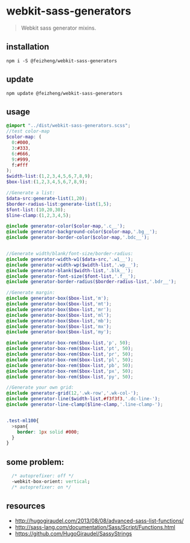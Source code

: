 # webkit-sass-generators
> Webkit sass generator mixins.

## installation
```shell
npm i -S @feizheng/webkit-sass-generators
```

## update
```shell
npm update @feizheng/webkit-sass-generators
```

## usage
```scss
@import "../dist/webkit-sass-generators.scss";
//test color-map
$color-map: (
  0:#000,
  3:#333,
  6:#666,
  9:#999,
  f:#fff
);
$width-list:(1,2,3,4,5,6,7,8,9);
$box-list:(1,2,3,4,5,6,7,8,9);

//Generate a list:
$data-src:generate-list(1,20);
$border-radius-list:generate-list(1,5);
$font-list:(10,20,30);
$line-clamp:(1,2,3,4,5);

@include generator-color($color-map,'.c__');
@include generator-background-color($color-map,'.bg__');
@include generator-border-color($color-map,'.bdc__');


//Generate width/blank/font-size/border-radius:
@include generator-width-w1($data-src,'.w1__');
@include generator-width-wp($width-list,'.wp__');
@include generator-blank($width-list,'.blk__');
@include generator-font-size($font-list,'.f__');
@include generator-border-radius($border-radius-list,'.bdr__');

//Generate margin:
@include generator-box($box-list,'m');
@include generator-box($box-list,'mt');
@include generator-box($box-list,'mr');
@include generator-box($box-list,'ml');
@include generator-box($box-list,'mb');
@include generator-box($box-list,'mx');
@include generator-box($box-list,'my');

@include generator-box-rem($box-list,'p', 50);
@include generator-box-rem($box-list,'pt', 50);
@include generator-box-rem($box-list,'pr', 50);
@include generator-box-rem($box-list,'pl', 50);
@include generator-box-rem($box-list,'pb', 50);
@include generator-box-rem($box-list,'px', 50);
@include generator-box-rem($box-list,'py', 50);

//Generate your own grid:
@include generator-grid(12,'.wk-row','.wk-col-');
@include generator-line($width-list,#f3f3f3,'.dc-line-');
@include generator-line-clamp($line-clamp,'.line-clamp-');


.test-ml100{
  >span{
    border: 1px solid #000;
  }
}
```

## some problem:
```sass
  /* autoprefixer: off */
  -webkit-box-orient: vertical;
  /* autoprefixer: on */
```

## resources
+ http://hugogiraudel.com/2013/08/08/advanced-sass-list-functions/
+ http://sass-lang.com/documentation/Sass/Script/Functions.html
+ https://github.com/HugoGiraudel/SassyStrings

